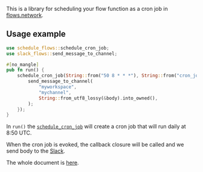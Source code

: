 This is a library for scheduling your flow function as a cron job in [flows.network](https://flows.network).

## Usage example
```rust
use schedule_flows::schedule_cron_job;
use slack_flows::send_message_to_channel;

#[no_mangle]
pub fn run() {
    schedule_cron_job(String::from("50 8 * * *"), String::from("cron_job_evoked"), |body| {
        send_message_to_channel(
            "myworkspace",
            "mychannel",
            String::from_utf8_lossy(&body).into_owned(),
        );
    });
}
```

In `run()` the [`schedule_cron_job`](https://docs.rs/schedule-flows/latest/schedule_flows/fn.schedule_cron_job.html) will create a cron job that will run daily at 8:50 UTC.

When the cron job is evoked, the callback closure will be called and we send body to the [Slack](https://docs.rs/slack-flows).

The whole document is [here](https://docs.rs/schedule-flows).

